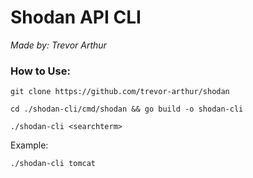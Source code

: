 # Shodan API CLI
*Made by: Trevor Arthur*

### How to Use:

	git clone https://github.com/trevor-arthur/shodan

	cd ./shodan-cli/cmd/shodan && go build -o shodan-cli

	./shodan-cli <searchterm>

Example:

	./shodan-cli tomcat
	
